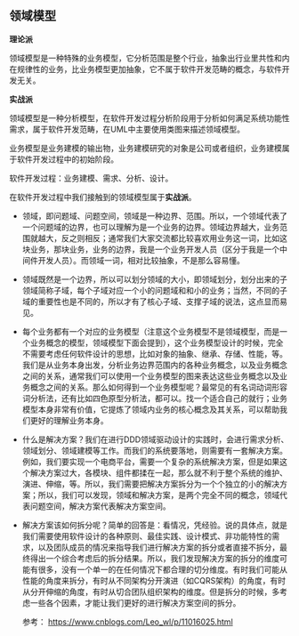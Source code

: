 ## 领域模型
**理论派**

领域模型是一种特殊的业务模型，它分析范围是整个行业，抽象出行业里共性和内在规律性的业务，比业务模型更加抽象，它不属于软件开发范畴的概念，与软件开发无关。

**实战派**

领域模型是一种分析模型，在软件开发过程分析阶段用于分析如何满足系统功能性需求，属于软件开发范畴，在UML中主要使用类图来描述领域模型。

业务模型是业务建模的输出物，业务建模研究的对象是公司或者组织，业务建模属于软件开发过程中的初始阶段。

软件开发过程：业务建模、需求、分析、设计。

在软件开发过程中我们接触到的领域模型属于**实战派**。

 -   领域，即问题域、问题空间，领域是一种边界、范围。所以，一个领域代表了一个问题域的边界，也可以理解为是一个业务的边界。领域边界越大，业务范围就越大，反之则相反；通常我们大家交流都比较喜欢用业务这一词，比如这块业务，那块业务，业务的边界，我是一个业务开发人员（区分于我是一个中间件开发人员）。而领域一词，相对比较抽象，不是那么容易懂。
-   领域既然是一个边界，所以可以划分领域的大小，即领域划分，划分出来的子领域简称子域，每个子域对应一个小的问题域和和小的业务；当然，不同的子域的重要性也是不同的，所以才有了核心子域、支撑子域的说法，这点显而易见。
-   每个业务都有一个对应的业务模型（注意这个业务模型不是领域模型，而是一个业务概念的模型，领域模型下面会提到），这个业务模型设计的时候，完全不需要考虑任何软件设计的思想，比如对象的抽象、继承、存储、性能，等。我们是从业务本身出发，分析业务边界范围内的各种业务概念，以及业务概念之间的关系，通常我们可以使用一个业务模型的图来表达这些业务概念以及业务概念之间的关系。那么如何得到一个业务模型呢？最常见的有名词动词形容词分析法，还有比如四色原型分析法，都可以。找一个适合自己的就行；业务模型本身非常有价值，它提炼了领域内业务的核心概念及其关系，可以帮助我们更好的理解业务本身。

-   什么是解决方案？我们在进行DDD领域驱动设计的实践时，会进行需求分析、领域划分、领域建模等工作。而我们的系统要落地，则需要有一套解决方案。例如，我们要实现一个电商平台，需要一个复杂的系统解决方案，但是如果这个解决方案过大，各模块、组件都揉在一起，那么就不利于整个系统的维护、演进、伸缩，等。所以，我们需要把解决方案拆分为一个个独立的小的解决方案；所以，我们可以发现，领域和解决方案，是两个完全不同的概念，领域代表问题空间，解决方案代表解决方案空间。
-   解决方案该如何拆分呢？简单的回答是：看情况，凭经验。说的具体点，就是我们需要使用软件设计的各种原则、最佳实践、设计模式、非功能特性的需求，以及团队成员的情况来指导我们进行解决方案的拆分或者直接不拆分，最终得出一个综合考虑后的拆分结果。所以，我们发现解决方案的拆分的维度可能有很多，没有一个单一的在任何情况下都合理的切分维度。有时我们可能从性能的角度来拆分，有时从不同架构分开演进（如CQRS架构）的角度，有时从分开伸缩的角度，有时从切合团队组织架构的维度。但是拆分的时候，多考虑一些各个因素，才能让我们更好的进行解决方案空间的拆分。
	
	

	
	参考：
	https://www.cnblogs.com/Leo_wl/p/11016025.html